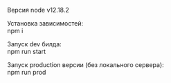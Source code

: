 Версия node v12.18.2  

Установка зависимостей:  
npm i  

Запуск dev билда:  
npm run start  

Запуск production версии (без локального сервера):  
npm run prod  
